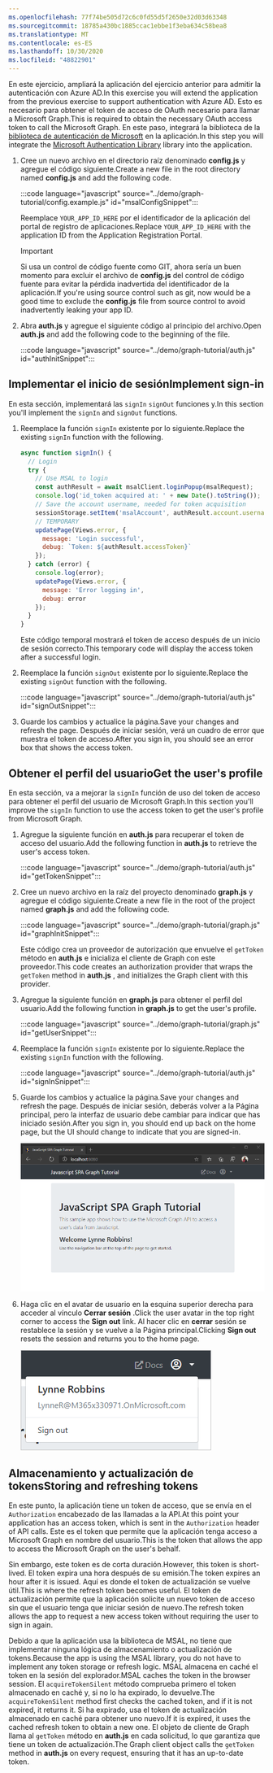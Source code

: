 ```yaml
---
ms.openlocfilehash: 77f74be505d72c6c0fd55d5f2650e32d03d63348
ms.sourcegitcommit: 18785a430bc1885ccac1ebbe1f3eba634c58bea8
ms.translationtype: MT
ms.contentlocale: es-ES
ms.lasthandoff: 10/30/2020
ms.locfileid: "48822901"
---
```

<!-- markdownlint-disable MD002 MD041 -->

<span data-ttu-id="45316-101">En este ejercicio, ampliará la aplicación del ejercicio anterior para admitir la autenticación con Azure AD.</span><span class="sxs-lookup"><span data-stu-id="45316-101">In this exercise you will extend the application from the previous exercise to support authentication with Azure AD.</span></span> <span data-ttu-id="45316-102">Esto es necesario para obtener el token de acceso de OAuth necesario para llamar a Microsoft Graph.</span><span class="sxs-lookup"><span data-stu-id="45316-102">This is required to obtain the necessary OAuth access token to call the Microsoft Graph.</span></span> <span data-ttu-id="45316-103">En este paso, integrará la biblioteca de la [biblioteca de autenticación de Microsoft](https://github.com/AzureAD/microsoft-authentication-library-for-js) en la aplicación.</span><span class="sxs-lookup"><span data-stu-id="45316-103">In this step you will integrate the [Microsoft Authentication Library](https://github.com/AzureAD/microsoft-authentication-library-for-js) library into the application.</span></span>

1. <span data-ttu-id="45316-104">Cree un nuevo archivo en el directorio raíz denominado **config.js** y agregue el código siguiente.</span><span class="sxs-lookup"><span data-stu-id="45316-104">Create a new file in the root directory named **config.js** and add the following code.</span></span>

    :::code language="javascript" source="../demo/graph-tutorial/config.example.js" id="msalConfigSnippet":::

    <span data-ttu-id="45316-105">Reemplace `YOUR_APP_ID_HERE` por el identificador de la aplicación del portal de registro de aplicaciones.</span><span class="sxs-lookup"><span data-stu-id="45316-105">Replace `YOUR_APP_ID_HERE` with the application ID from the Application Registration Portal.</span></span>

    > [!IMPORTANT]
    > <span data-ttu-id="45316-106">Si usa un control de código fuente como GIT, ahora sería un buen momento para excluir el archivo de **config.js** del control de código fuente para evitar la pérdida inadvertida del identificador de la aplicación.</span><span class="sxs-lookup"><span data-stu-id="45316-106">If you're using source control such as git, now would be a good time to exclude the **config.js** file from source control to avoid inadvertently leaking your app ID.</span></span>

1. <span data-ttu-id="45316-107">Abra **auth.js** y agregue el siguiente código al principio del archivo.</span><span class="sxs-lookup"><span data-stu-id="45316-107">Open **auth.js** and add the following code to the beginning of the file.</span></span>

    :::code language="javascript" source="../demo/graph-tutorial/auth.js" id="authInitSnippet":::

## <a name="implement-sign-in"></a><span data-ttu-id="45316-108">Implementar el inicio de sesión</span><span class="sxs-lookup"><span data-stu-id="45316-108">Implement sign-in</span></span>

<span data-ttu-id="45316-109">En esta sección, implementará las `signIn` `signOut` funciones y.</span><span class="sxs-lookup"><span data-stu-id="45316-109">In this section you'll implement the `signIn` and `signOut` functions.</span></span>

1. <span data-ttu-id="45316-110">Reemplace la función `signIn` existente por lo siguiente.</span><span class="sxs-lookup"><span data-stu-id="45316-110">Replace the existing `signIn` function with the following.</span></span>

    ```javascript
    async function signIn() {
      // Login
      try {
        // Use MSAL to login
        const authResult = await msalClient.loginPopup(msalRequest);
        console.log('id_token acquired at: ' + new Date().toString());
        // Save the account username, needed for token acquisition
        sessionStorage.setItem('msalAccount', authResult.account.username);
        // TEMPORARY
        updatePage(Views.error, {
          message: 'Login successful',
          debug: `Token: ${authResult.accessToken}`
        });
      } catch (error) {
        console.log(error);
        updatePage(Views.error, {
          message: 'Error logging in',
          debug: error
        });
      }
    }
    ```

    <span data-ttu-id="45316-111">Este código temporal mostrará el token de acceso después de un inicio de sesión correcto.</span><span class="sxs-lookup"><span data-stu-id="45316-111">This temporary code will display the access token after a successful login.</span></span>

1. <span data-ttu-id="45316-112">Reemplace la función `signOut` existente por lo siguiente.</span><span class="sxs-lookup"><span data-stu-id="45316-112">Replace the existing `signOut` function with the following.</span></span>

    :::code language="javascript" source="../demo/graph-tutorial/auth.js" id="signOutSnippet":::

1. <span data-ttu-id="45316-113">Guarde los cambios y actualice la página.</span><span class="sxs-lookup"><span data-stu-id="45316-113">Save your changes and refresh the page.</span></span> <span data-ttu-id="45316-114">Después de iniciar sesión, verá un cuadro de error que muestra el token de acceso.</span><span class="sxs-lookup"><span data-stu-id="45316-114">After you sign in, you should see an error box that shows the access token.</span></span>

## <a name="get-the-users-profile"></a><span data-ttu-id="45316-115">Obtener el perfil del usuario</span><span class="sxs-lookup"><span data-stu-id="45316-115">Get the user's profile</span></span>

<span data-ttu-id="45316-116">En esta sección, va a mejorar la `signIn` función de uso del token de acceso para obtener el perfil del usuario de Microsoft Graph.</span><span class="sxs-lookup"><span data-stu-id="45316-116">In this section you'll improve the `signIn` function to use the access token to get the user's profile from Microsoft Graph.</span></span>

1. <span data-ttu-id="45316-117">Agregue la siguiente función en **auth.js** para recuperar el token de acceso del usuario.</span><span class="sxs-lookup"><span data-stu-id="45316-117">Add the following function in **auth.js** to retrieve the user's access token.</span></span>

    :::code language="javascript" source="../demo/graph-tutorial/auth.js" id="getTokenSnippet":::

1. <span data-ttu-id="45316-118">Cree un nuevo archivo en la raíz del proyecto denominado **graph.js** y agregue el código siguiente.</span><span class="sxs-lookup"><span data-stu-id="45316-118">Create a new file in the root of the project named **graph.js** and add the following code.</span></span>

    :::code language="javascript" source="../demo/graph-tutorial/graph.js" id="graphInitSnippet":::

    <span data-ttu-id="45316-119">Este código crea un proveedor de autorización que envuelve el `getToken` método en **auth.js** e inicializa el cliente de Graph con este proveedor.</span><span class="sxs-lookup"><span data-stu-id="45316-119">This code creates an authorization provider that wraps the `getToken` method in **auth.js** , and initializes the Graph client with this provider.</span></span>

1. <span data-ttu-id="45316-120">Agregue la siguiente función en **graph.js** para obtener el perfil del usuario.</span><span class="sxs-lookup"><span data-stu-id="45316-120">Add the following function in **graph.js** to get the user's profile.</span></span>

    :::code language="javascript" source="../demo/graph-tutorial/graph.js" id="getUserSnippet":::

1. <span data-ttu-id="45316-121">Reemplace la función `signIn` existente por lo siguiente.</span><span class="sxs-lookup"><span data-stu-id="45316-121">Replace the existing `signIn` function with the following.</span></span>

    :::code language="javascript" source="../demo/graph-tutorial/auth.js" id="signInSnippet":::

1. <span data-ttu-id="45316-122">Guarde los cambios y actualice la página.</span><span class="sxs-lookup"><span data-stu-id="45316-122">Save your changes and refresh the page.</span></span> <span data-ttu-id="45316-123">Después de iniciar sesión, deberás volver a la Página principal, pero la interfaz de usuario debe cambiar para indicar que has iniciado sesión.</span><span class="sxs-lookup"><span data-stu-id="45316-123">After you sign in, you should end up back on the home page, but the UI should change to indicate that you are signed-in.</span></span>

    ![Una captura de pantalla de la Página principal después de iniciar sesión](./images/user-signed-in.png)

1. <span data-ttu-id="45316-125">Haga clic en el avatar de usuario en la esquina superior derecha para acceder al vínculo **Cerrar sesión** .</span><span class="sxs-lookup"><span data-stu-id="45316-125">Click the user avatar in the top right corner to access the **Sign out** link.</span></span> <span data-ttu-id="45316-126">Al hacer clic en **cerrar** sesión se restablece la sesión y se vuelve a la Página principal.</span><span class="sxs-lookup"><span data-stu-id="45316-126">Clicking **Sign out** resets the session and returns you to the home page.</span></span>

    ![Captura de pantalla del menú desplegable con el vínculo cerrar sesión](./images/sign-out-button.png)

## <a name="storing-and-refreshing-tokens"></a><span data-ttu-id="45316-128">Almacenamiento y actualización de tokens</span><span class="sxs-lookup"><span data-stu-id="45316-128">Storing and refreshing tokens</span></span>

<span data-ttu-id="45316-129">En este punto, la aplicación tiene un token de acceso, que se envía en el `Authorization` encabezado de las llamadas a la API.</span><span class="sxs-lookup"><span data-stu-id="45316-129">At this point your application has an access token, which is sent in the `Authorization` header of API calls.</span></span> <span data-ttu-id="45316-130">Este es el token que permite que la aplicación tenga acceso a Microsoft Graph en nombre del usuario.</span><span class="sxs-lookup"><span data-stu-id="45316-130">This is the token that allows the app to access the Microsoft Graph on the user's behalf.</span></span>

<span data-ttu-id="45316-131">Sin embargo, este token es de corta duración.</span><span class="sxs-lookup"><span data-stu-id="45316-131">However, this token is short-lived.</span></span> <span data-ttu-id="45316-132">El token expira una hora después de su emisión.</span><span class="sxs-lookup"><span data-stu-id="45316-132">The token expires an hour after it is issued.</span></span> <span data-ttu-id="45316-133">Aquí es donde el token de actualización se vuelve útil.</span><span class="sxs-lookup"><span data-stu-id="45316-133">This is where the refresh token becomes useful.</span></span> <span data-ttu-id="45316-134">El token de actualización permite que la aplicación solicite un nuevo token de acceso sin que el usuario tenga que iniciar sesión de nuevo.</span><span class="sxs-lookup"><span data-stu-id="45316-134">The refresh token allows the app to request a new access token without requiring the user to sign in again.</span></span>

<span data-ttu-id="45316-135">Debido a que la aplicación usa la biblioteca de MSAL, no tiene que implementar ninguna lógica de almacenamiento o actualización de tokens.</span><span class="sxs-lookup"><span data-stu-id="45316-135">Because the app is using the MSAL library, you do not have to implement any token storage or refresh logic.</span></span> <span data-ttu-id="45316-136">MSAL almacena en caché el token en la sesión del explorador.</span><span class="sxs-lookup"><span data-stu-id="45316-136">MSAL caches the token in the browser session.</span></span> <span data-ttu-id="45316-137">El `acquireTokenSilent` método comprueba primero el token almacenado en caché y, si no lo ha expirado, lo devuelve.</span><span class="sxs-lookup"><span data-stu-id="45316-137">The `acquireTokenSilent` method first checks the cached token, and if it is not expired, it returns it.</span></span> <span data-ttu-id="45316-138">Si ha expirado, usa el token de actualización almacenado en caché para obtener uno nuevo.</span><span class="sxs-lookup"><span data-stu-id="45316-138">If it is expired, it uses the cached refresh token to obtain a new one.</span></span> <span data-ttu-id="45316-139">El objeto de cliente de Graph llama al `getToken` método en **auth.js** en cada solicitud, lo que garantiza que tiene un token de actualización.</span><span class="sxs-lookup"><span data-stu-id="45316-139">The Graph client object calls the `getToken` method in **auth.js** on every request, ensuring that it has an up-to-date token.</span></span>
